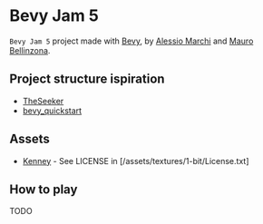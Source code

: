 # Bevy Jam 5

`Bevy Jam 5` project made with [Bevy](https://bevyengine.com), by [Alessio Marchi](https://alessiomarchi.dev) and [Mauro Bellinzona](https://).

## Project structure ispiration
- [TheSeeker](https://github.com/TheSeekerGame/TheSeeker)
- [bevy_quickstart](https://github.com/TheBevyFlock/bevy_quickstart)

## Assets
- [Kenney](https://www.kenney.nl) - See LICENSE in [/assets/textures/1-bit/License.txt]

## How to play

TODO
